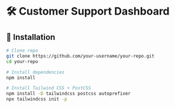 # 🛠 Customer Support Dashboard

## 🚀 Installation

```bash
# Clone repo
git clone https://github.com/your-username/your-repo.git
cd your-repo

# Install dependencies
npm install

# Install Tailwind CSS + PostCSS
npm install -D tailwindcss postcss autoprefixer
npx tailwindcss init -p
